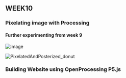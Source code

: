 ## WEEK10

### Pixelating image with Processing
#### Further experimenting from week 9

![image](https://user-images.githubusercontent.com/68723268/94733452-229df400-03ab-11eb-9ddf-d6ad8ee0740f.png)

![PixelatedAndPosterized_donut](https://user-images.githubusercontent.com/68723268/94733483-2cbff280-03ab-11eb-89bb-736ef36bc95c.jpg)

### Building Website using OpenProcessing P5.js
